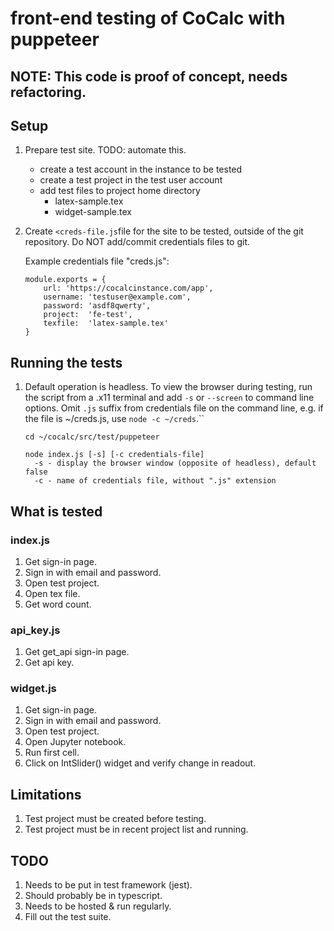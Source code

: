 # front-end testing of CoCalc with puppeteer

## NOTE: This code is proof of concept, needs refactoring.

## Setup

1. Prepare test site. TODO: automate this.

    - create a test account in the instance to be tested
    - create a test project in the test user account
    - add test files to project home directory
      - latex-sample.tex
      - widget-sample.tex

1. Create `<creds-file.js`file for the site to be tested, outside of the git repository. Do NOT add/commit credentials files to git.

    Example credentials file "creds.js":

    ```
    module.exports = {
        url: 'https://cocalcinstance.com/app',
        username: 'testuser@example.com',
        password: 'asdf8qwerty',
        project:  'fe-test',
        texfile:  'latex-sample.tex'
    }
    ```

## Running the tests

1. Default operation is headless.
To view the browser during testing, run the script from a .x11 terminal and add `-s` or `--screen` to command line options. Omit `.js` suffix from credentials file on the command line, e.g. if the file is ~/creds.js, use `node -c ~/creds`.``

    ```
    cd ~/cocalc/src/test/puppeteer

    node index.js [-s] [-c credentials-file]
      -s - display the browser window (opposite of headless), default false
      -c - name of credentials file, without ".js" extension
    ```

## What is tested

### index.js

1. Get sign-in page.
1. Sign in with email and password.
1. Open test project.
1. Open tex file.
1. Get word count.

### api_key.js

1. Get get_api sign-in page.
1. Get api key.

### widget.js

1. Get sign-in page.
1. Sign in with email and password.
1. Open test project.
1. Open Jupyter notebook.
1. Run first cell.
1. Click on IntSlider() widget and verify change in readout.

## Limitations

1. Test project must be created before testing.
1. Test project must be in recent project list and running.

## TODO

1. Needs to be put in test framework (jest).
1. Should probably be in typescript.
1. Needs to be hosted & run regularly.
1. Fill out the test suite.